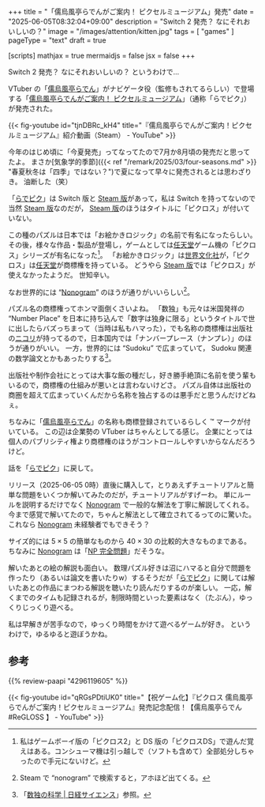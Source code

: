 +++
title = "「儒烏風亭らでんがご案内！ ピクセルミュージアム」発売"
date =  "2025-06-05T08:32:04+09:00"
description = "Switch 2 発売？ なにそれおいしいの？"
image = "/images/attention/kitten.jpg"
tags = [ "games" ]
pageType = "text"
draft = true

[scripts]
  mathjax = true
  mermaidjs = false
  jsx = false
+++

Switch 2 発売？ なにそれおいしいの？ というわけで...

VTuber の「[儒烏風亭らでん]」がナビゲータ役（監修もされてるらしい）で登場する「[儒烏風亭らでんがご案内！ ピクセルミュージアム][らでピク]」（通称「らでピク」）が発売された。

{{< fig-youtube id="tjnDBRc_kH4" title="『儒烏風亭らでんがご案内！ピクセルミュージアム』紹介動画（Steam） - YouTube" >}}

今年のはじめ頃に「今夏発売」ってなってたので7月か8月頃の発売だと思ってたよ。
まさか[気象学的季節]({{< ref "/remark/2025/03/four-seasons.md" >}} "春夏秋冬は「四季」ではない？")で夏になって早々に発売されるとは思わざりき。
油断した（笑）

「[らでピク]」は Switch 版と [Steam 版][らでピクSteam]があって，私は Switch を持ってないので当然 [Steam 版][らでピクSteam]なのだが， [Steam 版][らでピクSteam]のほうはタイトルに「ピクロス」が付いていない。

この種のパズルは日本では「お絵かきロジック」の名前で有名になったらしい。
その後，様々な作品・製品が登場し，ゲームとしては[任天堂]ゲーム機の「ピクロス」シリーズが有名になった[^p1]。
「お絵かきロジック」は[世界文化社]が，「ピクロス」は[任天堂]が商標権を持っている。
どうやら [Steam 版][らでピクSteam]では「ピクロス」が使えなかったようだ。
世知辛い。

[^p1]: 私はゲームボーイ版の「ピクロス2」と DS 版の「ピクロスDS」で遊んだ覚えはある。コンシューマ機は引っ越しで（ソフトも含めて）全部処分しちゃったので手元にないけど。

なお世界的には “[Nonogram]” のほうが通りがいいらしい[^p2]。

[^p2]: Steam で “nonogram” で検索すると，アホほど出てくる。

パズル名の商標権ってホンマ面倒くさいよね。
「数独」も元々は米国発祥の “Number Place” を日本に持ち込んで「数字は独身に限る」というタイトルで世に出したらバズっちまって（当時は私もハマった），でも名称の商標権は出版社の[ニコリ](https://www.nikoli.co.jp/ "Nikoli - The leading company of the logic puzzles")が持ってるので，日本国内では「ナンバープレース（ナンプレ）」のほうが通りがいい。
一方，世界的には “Sudoku” で広まっていて， Sudoku 関連の数学論文とかもあったりする[^sd1]。

[^sd1]: 「[数独の科学 | 日経サイエンス](http://www.nikkei-science.com/page/magazine/0609/sudoku.html)」参照。

出版社や制作会社にとっては大事な飯の種だし，好き勝手絶頂に名前を使う輩もいるので，商標権の仕組みが悪いとは言わないけどさ。
パズル自体は出版社の商圏を超えて広まっていくんだから名称を独占するのは悪手だと思うんだけどねぇ。

ちなみに「[儒烏風亭らでん]」の名称も商標登録されているらしく &trade; マークが付いている。
この辺は企業勢の VTuber はちゃんとしてる感じ。
企業にとっては個人のパブリシティ権より商標権のほうがコントロールしやすいからなんだろうけど。

話を「[らでピク]」に戻して。

リリース（2025-06-05 0時）直後に購入して，とりあえずチュートリアルと簡単な問題をいくつか解いてみたのだが，チュートリアルがすげーわ。
単にルールを説明するだけでなく [Nonogram] で一般的な解法を丁寧に解説してくれる。
今まで感覚で解いてたので，ちゃんと解法として確立されてるってのに驚いた。
これなら [Nonogram] 未経験者でもできそう？

サイズ的には $5 \times 5$ の簡単なものから $40 \times 30$ の比較的大きなものまである。
ちなみに [Nonogram] は「[NP 完全問題](https://www.sciencedirect.com/science/article/pii/S1877050914013015 "Simulated Annealing Approach to Solve Nonogram Puzzles with Multiple Solutions - ScienceDirect")」だそうな。

解いたあとの絵の解説も面白い。
数理パズル好きは沼にハマると自分で問題を作ったり（あるいは論文を書いたりw）するそうだが「[らでピク]」に関しては解いたあとの作品にまつわる解説を聴いたり読んだりするのが楽しい。
一応，解くまでのタイムも記録されるが，制限時間といった要素はなく（たぶん），ゆっくりじっくり遊べる。

私は早解きが苦手なので，ゆっくり時間をかけて遊べるゲームが好き。
というわけで，ゆるゆると遊ぼうかね。

[儒烏風亭らでん]: https://www.youtube.com/@JuufuuteiRaden "Raden Ch. 儒烏風亭らでん ‐ ReGLOSS - YouTube"
[らでピク]: https://www.jupiter.co.jp/game/pixelmuseum/ "ピクロス 儒烏風亭らでんがご案内！ピクセルミュージアム【公式サイト】"
[らでピクSteam]: https://store.steampowered.com/app/3204020/_/ "Steam：儒烏風亭らでんがご案内！ピクセルミュージアム"
[Nonogram]: https://en.wikipedia.org/wiki/Nonogram "Nonogram - Wikipedia"
[任天堂]: https://www.nintendo.com/ "任天堂ホームページ"
[世界文化社]: https://www.sekaibunka.com/ "世界文化社グループ"

## 参考

{{% review-paapi "4296119605" %}} <!-- 数学の楽園 「数独の科学」収録 -->

{{< fig-youtube id="qRGsPDtiUK0" title="【祝ゲーム化】『ピクロス 儒烏風亭らでんがご案内！ピクセルミュージアム』発売記念配信！【儒烏風亭らでん #ReGLOSS 】 - YouTube" >}}
